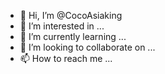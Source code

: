 - 👋 Hi, I’m @CocoAsiaking
- 👀 I’m interested in ...
- 🌱 I’m currently learning ...
- 💞️ I’m looking to collaborate on ...
- 📫 How to reach me ...

<!---
CocoAsiaking/CocoAsiaking is a ✨ special ✨ repository because its `README.md` (this file) appears on your GitHub profile.
You can click the Preview link to take a look at your changes.
--->
